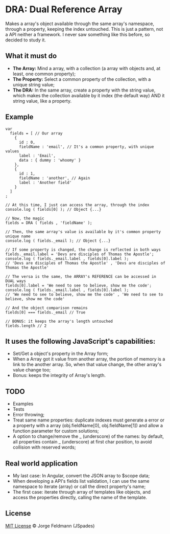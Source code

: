 # DRA: Dual Reference Array

Makes a array's object available through the same array's namespace, through a property, keeping the index untouched.
This is just a pattern, not a API neither a framework. I never saw something like this before, so decided to study it.

## What it must do

- **The Array:** Mind a array, with a collection (a array with objects and, at least, one common property);
- **The Property:** Select a common property of the collection, with a unique string value;
- **The DRA:** In the same array, create a property with the string value, which makes the collection available by it index (the default way) AND it string value, like a property.

## Example

```
var
  fields = [ // Our array
    {
      id : 0,
      fieldName : 'email', // It's a common property, with unique values
      label : 'Email',
      data : { dummy : 'whoomy' }
    },
    {
      id : 1,
      fieldName : 'another', // Again
      label : 'Another field'
    }
  ]
;

// At this time, I just can access the array, through the index
console.log ( fields[0] ); // Object {...}

// Now, the magic
fields = DRA ( fields , 'fieldName' );

// Then, the same array's value is available by it's common property unique name
console.log ( fields._email ); // Object {...}

// If some property is changed, the change is reflected in both ways
fields._email.label = 'Devs are disciples of Thomas the Apostle';
console.log ( fields._email.label , fields[0].label );
// 'Devs are disciples of Thomas the Apostle' , 'Devs are disciples of Thomas the Apostle'

// The versa is the same, the ARRAY's REFERENCE can be accessed in DUAL ways
fields[0].label = 'We need to see to believe, show me the code';
console.log ( fields._email.label , fields[0].label );
// 'We need to see to believe, show me the code' , 'We need to see to believe, show me the code'

// And the object comparison remains
fields[0] === fields._email // True

// BONUS: it keeps the array's length untouched
fields.length // 2

```

## It uses the following JavaScript's capabilities:

- Set/Get a object's property in the Array form;
- When a Array got it value from another array, the portion of memory is a link to the another array. So, when that value change, the other array's value change too;
- Bonus: keeps the integrity of Array's length.

## TODO

- Examples
- Tests
- Error throwing;
- Treat same name properties: duplicate indexes must generate a error or a property with a array (obj.fieldName[0], obj.fieldName[1]) and allow a function parameter for custom solutions;
- A option to change/remove the _ (underscore) of the names: by default, all properties contain _ (underscore) at first char position, to avoid collision with reserved words;

## Real world application

- My last case: In Angular, convert the JSON array to $scope data;
- When developing a API's fields list validation, I can use the same namespace to iterate (array) or call the direct property's name;
- The first case: iterate through array of templates like objects, and access the properties directly, calling the name of the template.

## License

[MIT License](https://github.com/jspades/dra/blob/master/LICENSE) © Jorge Feldmann (JSpades)
